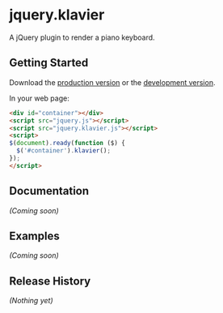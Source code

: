 # jquery.klavier

A jQuery plugin to render a piano keyboard.

## Getting Started

Download the [production version][min] or the [development version][max].

[min]: https://raw.github.com/learningmedia/jquery.klavier/master/dist/jquery.klavier.min.js
[max]: https://raw.github.com/learningmedia/jquery.klavier/master/dist/jquery.klavier.js

In your web page:

```html
<div id="container"></div>
<script src="jquery.js"></script>
<script src="jquery.klavier.js"></script>
<script>
$(document).ready(function ($) {
  $('#container').klavier();
});
</script>
```

## Documentation
_(Coming soon)_

## Examples
_(Coming soon)_

## Release History
_(Nothing yet)_
